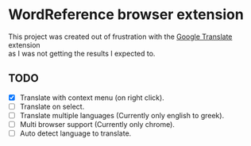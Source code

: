 # WordReference browser extension

This project was created out of frustration with
the [Google Translate](https://chrome.google.com/webstore/detail/google-translate/aapbdbdomjkkjkaonfhkkikfgjllcleb)
extension  
as I was not getting the results I expected to.

## TODO

- [X] Translate with context menu (on right click).
- [ ] Translate on select.
- [ ] Translate multiple languages (Currently only english to greek).
- [ ] Multi browser support (Currently only chrome).
- [ ] Auto detect language to translate.

